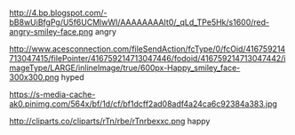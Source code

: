 http://4.bp.blogspot.com/-bB8wUiBfgPg/U5f6UCMlwWI/AAAAAAAAIt0/_qLd_TPe5Hk/s1600/red-angry-smiley-face.png angry

http://www.acesconnection.com/fileSendAction/fcType/0/fcOid/416759214713047415/filePointer/416759214713047446/fodoid/416759214713047442/imageType/LARGE/inlineImage/true/600px-Happy_smiley_face-300x300.png hyped

https://s-media-cache-ak0.pinimg.com/564x/bf/1d/cf/bf1dcff2ad08adf4a24ca6c92384a383.jpg 

http://cliparts.co/cliparts/rTn/rbe/rTnrbexxc.png happy